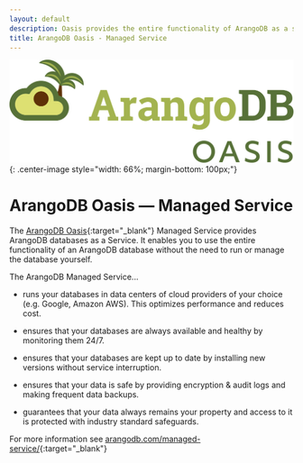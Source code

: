```yaml
---
layout: default
description: Oasis provides the entire functionality of ArangoDB as a service, without the need to run or manage databases yourself.
title: ArangoDB Oasis - Managed Service
---
```

![ArangoDB Oasis Logo](../images/arangodb-oasis-logo-right.svg){: .center-image style="width: 66%; margin-bottom: 100px;"}

# ArangoDB Oasis — Managed Service

The [ArangoDB Oasis](https://cloud.arangodb.com/){:target="_blank"} Managed Service provides ArangoDB databases as
a Service. It enables you to use the entire functionality
of an ArangoDB database without the need to run or manage the
database yourself.

The ArangoDB Managed Service...

- runs your databases in data centers of cloud providers
  of your choice (e.g. Google, Amazon AWS).
  This optimizes performance and reduces cost.

- ensures that your databases are always available and
  healthy by monitoring them 24/7.

- ensures that your databases are kept up to date by
  installing new versions without service interruption.

- ensures that your data is safe by providing encryption &
  audit logs and making frequent data backups.

- guarantees that your data always remains your property and
  access to it is protected with industry standard safeguards.

For more information see
[arangodb.com/managed-service/](https://www.arangodb.com/managed-service/){:target="_blank"}
